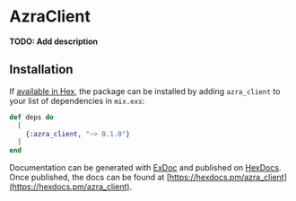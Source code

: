 # AzraClient

**TODO: Add description**

## Installation

If [available in Hex](https://hex.pm/docs/publish), the package can be installed
by adding `azra_client` to your list of dependencies in `mix.exs`:

```elixir
def deps do
  [
    {:azra_client, "~> 0.1.0"}
  ]
end
```

Documentation can be generated with [ExDoc](https://github.com/elixir-lang/ex_doc)
and published on [HexDocs](https://hexdocs.pm). Once published, the docs can
be found at [https://hexdocs.pm/azra_client](https://hexdocs.pm/azra_client).

